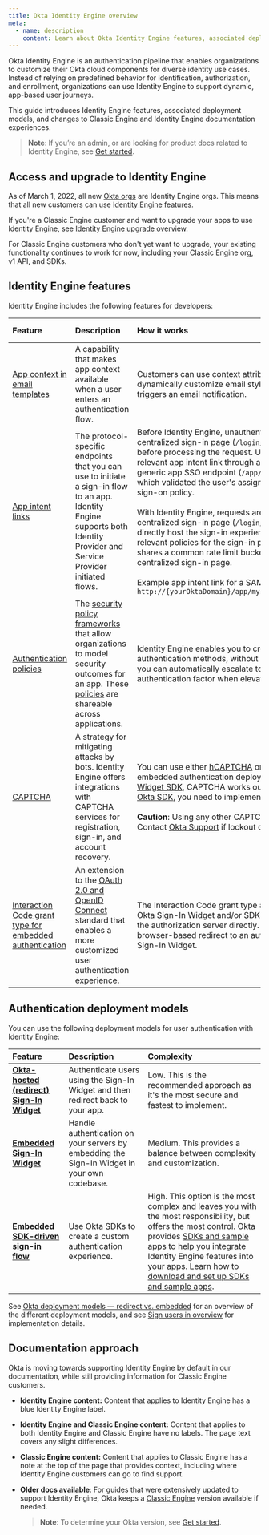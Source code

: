 ```yaml
---
title: Okta Identity Engine overview
meta:
  - name: description
    content: Learn about Okta Identity Engine features, associated deployment models, and changes to the documentation experience.
---
```


<ApiLifecycle access="ie" />

Okta Identity Engine is an authentication pipeline that enables organizations to customize their Okta cloud components for diverse identity use cases. Instead of relying on predefined behavior for identification, authorization, and enrollment, organizations can use Identity Engine to support dynamic, app-based user journeys.

This guide introduces Identity Engine features, associated deployment models, and changes to Classic Engine and Identity Engine documentation experiences.

> **Note**: If you’re an admin, or are looking for product docs related to Identity Engine, see [Get started](https://help.okta.com/okta_help.htm?type=oie&id=ext-get-started-oie).

## Access and upgrade to Identity Engine

As of March 1, 2022, all new [Okta orgs](/docs/concepts/okta-organizations/) are Identity Engine orgs. This means that all new customers can use [Identity Engine features](#identity-engine-features).

If you're a Classic Engine customer and want to upgrade your apps to use Identity Engine, see [Identity Engine upgrade overview](/docs/guides/oie-upgrade-overview/).

For Classic Engine customers who don't yet want to upgrade, your existing functionality continues to work for now, including your Classic Engine org, v1 API, and SDKs.

## Identity Engine features

Identity Engine includes the following features for developers:

| Feature | Description | How it works | More information |
| :------ | :---------- | :----------- | :--------------- |
| [App context in email templates](https://help.okta.com/oie/en-us/content/topics/identity-engine-upgrade/email-enhancements.htm) | A capability that makes app context available when a user enters an authentication flow.  | Customers can use context attributes in email templates to dynamically customize email style and content based on the app that triggers an email notification. | [Use customizable email templates](/docs/guides/custom-email/main/#use-customizable-email-templates) |
| [App intent links](https://help.okta.com/oie/en-us/content/topics/identity-engine-upgrade/app-intent-link.htm) | The protocol-specific endpoints that you can use to initiate a sign-in flow to an app. Identity Engine supports both Identity Provider and Service Provider initiated flows. | Before Identity Engine, unauthenticated requests redirected to a centralized sign-in page (`/login/login.htm`), establishing a session before processing the request. Users were then redirected to the relevant app intent link through an intermediate redirect to the generic app SSO endpoint (`/app/{app}/{instanceId}/{linkName}`), which validated the user's assignment to the app and enforced its sign-on policy. <br></br>With Identity Engine, requests are no longer forwarded to the centralized sign-in page (`/login/login.htm`). Instead, app intent links directly host the sign-in experience. Identity Engine evaluates all relevant policies for the sign-in process, and each app intent link shares a common rate limit bucket, similar to the Classic Engine's centralized sign-in page.<br></br> Example app intent link for a SAML application: `http://{yourOktaDomain}/app/mysamlapp_1/{appInstanceID}/sso/saml` |  |
| [Authentication policies](https://help.okta.com/okta_help.htm?type=oie&id=ext-about-asop) | The [security policy frameworks](https://csrc.nist.gov/pubs/sp/800/63/b/upd2/final) that allow organizations to model security outcomes for an app. These [policies](/docs/concepts/policies/) are shareable across applications. | Identity Engine enables you to create flexible apps that can change authentication methods, without having to alter code. For example, you can automatically escalate to a strong, non-phishable authentication factor when elevated risk is identified. | [Configure a global session policy and authentication policies](/docs/guides/configure-signon-policy/) |
| [CAPTCHA](/docs/api/openapi/okta-management/management/tag/CAPTCHA/) | A strategy for mitigating attacks by bots. Identity Engine offers integrations with CAPTCHA services for registration, sign-in, and account recovery. | You can use either [hCAPTCHA](https://docs.hcaptcha.com/invisible/) or [reCAPTCHA v2](https://developers.google.com/recaptcha/docs/invisible) with the redirect or embedded authentication deployment models. If you use the [Sign-In Widget SDK](https://github.com/okta/okta-signin-widget), CAPTCHA works out of the box. If you use any other [Okta SDK](/code/), you need to implement CAPTCHA.<br></br>**Caution**: Using any other CAPTCHA type could lead to lockout. Contact [Okta Support](https://support.okta.com/) if lockout occurs. | [CAPTCHA integration](https://help.okta.com/oie/en-us/content/topics/security/security_general.htm?cshid=csh-captcha#captcha) |
| [Interaction Code grant type for embedded authentication](/docs/concepts/interaction-code/) | An extension to the [OAuth 2.0 and OpenID Connect](/docs/concepts/oauth-openid) standard that enables a more customized user authentication experience. | The Interaction Code grant type allows apps using an embedded Okta Sign-In Widget and/or SDK to manage user interactions with the authorization server directly. This eliminates the need for a browser-based redirect to an authentication component, like the Sign-In Widget. | [Implement authorization by grant type](/docs/guides/implement-grant-type/interactioncode/main/) |

## Authentication deployment models

You can use the following deployment models for user authentication with Identity Engine:

| Feature | Description | Complexity |
| :------ | :---------- | :--------- |
| [**Okta-hosted (redirect) Sign-In Widget**](/docs/guides/sign-into-web-app-redirect/spring-boot/main/) | Authenticate users using the Sign-In Widget and then redirect back to your app. | Low. This is the recommended approach as it's the most secure and fastest to implement. |
| [**Embedded Sign-In Widget**](/docs/guides/embedded-siw/main/) | Handle authentication on your servers by embedding the Sign-In Widget in your own codebase. | Medium. This provides a balance between complexity and customization. |
| [**Embedded SDK-driven sign-in flow**](/docs/guides/embedded-sdk-use-cases/)  | Use Okta SDKs to create a custom authentication experience. | High. This option is the most complex and leaves you with the most responsibility, but offers the most control. Okta provides [SDKs and sample apps](/code/) to help you integrate Identity Engine features into your apps. Learn how to [download and set up SDKs and sample apps](/docs/guides/oie-embedded-common-download-setup-app/android/main/). |

See [Okta deployment models — redirect vs. embedded](/docs/concepts/redirect-vs-embedded/) for an overview of the different deployment models, and see [Sign users in overview](/docs/guides/sign-in-overview/) for implementation details.

## Documentation approach

Okta is moving towards supporting Identity Engine by default in our documentation, while still providing information for Classic Engine customers.

* **Identity Engine content:** Content that applies to Identity Engine has a blue Identity Engine label.

* **Identity Engine and Classic Engine content:** Content that applies to both Identity Engine and Classic Engine have no labels. The page text covers any slight differences.

* **Classic Engine content:** Content that applies to Classic Engine has a note at the top of the page that provides context, including where Identity Engine customers can go to find support.

* **Older docs available**: For guides that were extensively updated to support Identity Engine, Okta keeps a [Classic Engine](/docs/guides/archive-overview/) version available if needed.

  > **Note**: To determine your Okta version, see [Get started](https://help.okta.com/okta_help.htm?type=oie&id=ext-oie-version).
